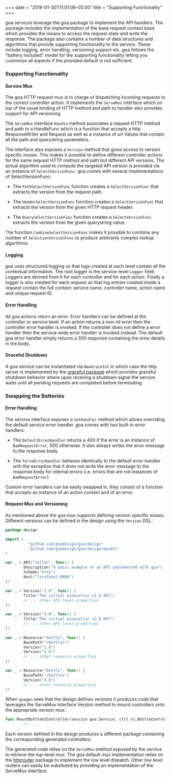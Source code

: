 +++
date = "2016-01-30T11:01:06-05:00"
title = "Supporting Functionality"
+++

goa services leverage the goa package to implement the API handlers. The package includes the
implementation of the base request context base which provides the means to access the request state
and write the response. The package also contains a number of data structures and algorithms that
provide supporting functionality to the service. These include logging, error handling, versioning
support etc. goa follows the "battery included" model for the supporting functionality letting you
customize all aspects if the provided default is not sufficient.

### Supporting Functionality

#### Service Mux

The goa HTTP request mux is in charge of dispatching incoming requests
to the correct controller action. It implements the `ServeMux`
interface which on top of the usual binding of HTTP method and path
to handler also provides support for API versioning.

The `ServeMux` interface `Handle` method associates a request HTTP method and path to a HandleFunc
which is a function that accepts a http ResponseWriter and Request as well as a instance of url
Values that contain all the path and querystring parameters.

The interface also exposes a `Version` method that gives access to version specific muxes. This
makes it possible to define different controller actions for the same request HTTP method and path
but different API versions. The actual algorithm used to compute the targeted API version is
provided via an instance of `SelectVersionFunc`. goa comes with several implementations of
SelectVersionFunc:

* The `PathSelectVersionFunc` function creates a `SelectVersionFunc` that extracts the version from
  the request path.

* The `HeaderSelectVersionFunc` function creates a `SelectVersionFunc` that extracts the version
  from the given HTTP request header.

* The `QuerySelectVersionFunc` function creates a `SelectVersionFunc` extracts the version from
  the given querystring value.

The function `CombineSelectVersionFunc` makes it possible to combine any number of
`SelectionVersionFunc` to produce arbitrarily complex lookup algorithms.

#### Logging

goa uses structured logging so that logs created at each level contain all the contextual
information. The root logger is the service-level `Logger` field. Loggers are derived from it for
each controller and for each action. Finally a logger is also created for each request so that log
entries created inside a request contain the full context: service name, controller name, action
name and unique request ID.

#### Error Handling

All goa actions return an error. Error handlers can be defined at the controller or service level.
If an action returns a non-nil error then the controller error handler is invoked. If the controller
does not define a error handler then the service-wide error handler is invoked instead. The default
goa error handler simply returns a 500 response containing the error details in the body.

#### Graceful Shutdown

A goa service can be instantiated via `NewGraceful` in which case the http server is implemented by
the <a href="https://godoc.org/github.com/tylerb/graceful">graceful package</a> which provides
graceful shutdown behavior where upon receving a shutdown signal the service waits until all pending
requests are completed before terminating.

### Swapping the Batteries

#### Error Handling

The service interface exposes a `SetHandler` method which allows overriding the default service
error handler. goa comes with two built-in error handlers:

* The `DefaultErrorHandler` returns a 400 if the error is an instance of `BadRequestError`, 500
otherwise. It also always writes the error message to the response body.

* The `TerseErrorHandler` behaves identically to the default error handler with the exception that
it does not write the error message to the response body for internal errors (i.e. errors that are
not instances of `BadRequestError`).

Custom error handlers can be easily swapped in, they consist of a function that accepts an instance
of an action context and of an error.

#### Request Mux and Versioning

As mentioned above the goa mux supports defining version specific
muxes. Different versions can be defined in the design using the
`Version` DSL:

```go
package design

import (
        . "github.com/goadesign/goa/design"
        . "github.com/goadesign/goa/design/apidsl"
)

var _ = API("cellar", func() {
        Description("A basic example of an API implemented with goa")
        Scheme("http")
        Host("localhost:8080")
})

var _ = Version("1.0", func() {
        Title("The virtual winecellar v1.0 API")
        // ... other API level properties
})

var _ = Version("2.0", func() {
        Title("The virtual winecellar v2.0 API")
        // ... other API level properties
})

var _ = Resource("bottle", func() {
        BasePath("/bottles")
        Version("1.0")
        Version("2.0")
        // ... other resource properties
})

var _ = Resource("bottle", func() {
        BasePath("/bottles")
        Version("3.0")
        // ... other resource properties
})
```

When `goagen` sees that the design defines versions it produces code that leverages the
ServeMux interface Version method to mount controllers onto the appropriate version mux:

```go
func MountBottleV1Controller(service goa.Service, ctrl v1.BottleController) {
        // ...
```

Each version defined in the design produces a different package containing the corresponding
generated controllers.

The generated code relies on the `ServeMux` method exposed by the service to retrieve the
top-level mux. The goa default mux implementation relies on the
[httprouter](https://github.com/julienschmidt/httprouter) package to implement the low level
dispatch. Other low level routers can easily be subsituted by providing an implementation of the
ServeMux interface.

